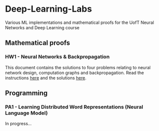 # Deep-Learning-Labs
Various ML implementations and mathematical proofs for the UofT Neural Networks and Deep Learning course

## Mathematical proofs

### HW1 - Neural Networks & Backpropagation

This document contains the solutions to four problems relating to neural network design, computation graphs and backpropagation. Read the instructions [here](https://github.com/PsiPhiTheta/Deep-Learning-Labs/blob/master/math/hw1/Instructions.pdf) and the solutions [here](https://github.com/PsiPhiTheta/Deep-Learning-Labs/blob/master/math/hw1/Solutions.pdf).

## Programming

### PA1 - Learning Distributed Word Representations (Neural Language Model)

In progress...
